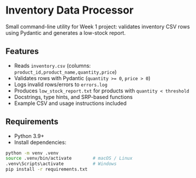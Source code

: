 # Inventory Data Processor

Small command-line utility for Week 1 project: validates inventory CSV rows using Pydantic and generates a low-stock report.

## Features
- Reads `inventory.csv` (columns: `product_id,product_name,quantity,price`)
- Validates rows with Pydantic (`quantity >= 0`, `price > 0`)
- Logs invalid rows/errors to `errors.log`
- Produces `low_stock_report.txt` for products with `quantity < threshold`  
- Docstrings, type hints, and SRP-based functions
- Example CSV and usage instructions included

## Requirements
- Python 3.9+
- Install dependencies:
```bash
python -m venv .venv
source .venv/bin/activate        # macOS / Linux
.venv\Scripts\activate           # Windows
pip install -r requirements.txt

